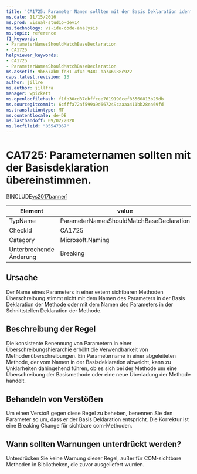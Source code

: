 ```yaml
---
title: 'CA1725: Parameter Namen sollten mit der Basis Deklaration identisch sein | Microsoft-Dokumentation'
ms.date: 11/15/2016
ms.prod: visual-studio-dev14
ms.technology: vs-ide-code-analysis
ms.topic: reference
f1_keywords:
- ParameterNamesShouldMatchBaseDeclaration
- CA1725
helpviewer_keywords:
- CA1725
- ParameterNamesShouldMatchBaseDeclaration
ms.assetid: 9b657ab0-fe81-4f4c-9481-ba746988c922
caps.latest.revision: 13
author: jillre
ms.author: jillfra
manager: wpickett
ms.openlocfilehash: f1fb30cd37ebffcee7619190cef83560813b25db
ms.sourcegitcommit: 6cfffa72af599a9d667249caaaa411bb28ea69fd
ms.translationtype: MT
ms.contentlocale: de-DE
ms.lasthandoff: 09/02/2020
ms.locfileid: "85547367"
---
```

# <a name="ca1725-parameter-names-should-match-base-declaration"></a>CA1725: Parameternamen sollten mit der Basisdeklaration übereinstimmen.
[!INCLUDE[vs2017banner](../includes/vs2017banner.md)]

|Element|value|
|-|-|
|TypName|ParameterNamesShouldMatchBaseDeclaration|
|CheckId|CA1725|
|Category|Microsoft.Naming|
|Unterbrechende Änderung|Breaking|

## <a name="cause"></a>Ursache
 Der Name eines Parameters in einer extern sichtbaren Methoden Überschreibung stimmt nicht mit dem Namen des Parameters in der Basis Deklaration der Methode oder mit dem Namen des Parameters in der Schnittstellen Deklaration der Methode.

## <a name="rule-description"></a>Beschreibung der Regel
 Die konsistente Benennung von Parametern in einer Überschreibungshierarchie erhöht die Verwendbarkeit von Methodenüberschreibungen. Ein Parametername in einer abgeleiteten Methode, der vom Namen in der Basisdeklaration abweicht, kann zu Unklarheiten dahingehend führen, ob es sich bei der Methode um eine Überschreibung der Basismethode oder eine neue Überladung der Methode handelt.

## <a name="how-to-fix-violations"></a>Behandeln von Verstößen
 Um einen Verstoß gegen diese Regel zu beheben, benennen Sie den Parameter so um, dass er der Basis Deklaration entspricht. Die Korrektur ist eine Breaking Change für sichtbare com-Methoden.

## <a name="when-to-suppress-warnings"></a>Wann sollten Warnungen unterdrückt werden?
 Unterdrücken Sie keine Warnung dieser Regel, außer für COM-sichtbare Methoden in Bibliotheken, die zuvor ausgeliefert wurden.
